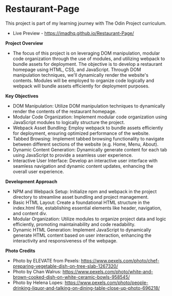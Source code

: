 # Restaurant-Page
This project is part of my learning journey with The Odin Project curriculum.
- Live Preview - https://imadhq.github.io/Restaurant-Page/

**Project Overview**
- The focus of this project is on leveraging DOM manipulation, modular code organization through the use of modules, and utilizing webpack to bundle assets for deployment. The objective is to develop a restaurant homepage using HTML, CSS, and JavaScript. Through DOM manipulation techniques, we'll dynamically render the website's contents. Modules will be employed to organize code logically and webpack will bundle assets efficiently for deployment purposes.

**Key Objectives**
- DOM Manipulation: Utilize DOM manipulation techniques to dynamically render the contents of the restaurant homepage.
- Modular Code Organization: Implement modular code organization using JavaScript modules to logically structure the project.
- Webpack Asset Bundling: Employ webpack to bundle assets efficiently for deployment, ensuring optimized performance of the website.
- Tabbed Browsing: Implement tabbed browsing functionality to navigate between different sections of the website (e.g. Home, Menu, About).
- Dynamic Content Generation: Dynamically generate content for each tab using JavaScript to provide a seamless user experience.
- Interactive User Interface: Develop an interactive user interface with seamless navigation and dynamic content updates, enhancing the overall user experience.

**Development Approach**
- NPM and Webpack Setup: Initialize npm and webpack in the project directory to streamline asset bundling and project management.
- Basic HTML Layout: Create a foundational HTML structure in the index.html file, establishing essential elements like header, navigation, and content div.
- Modular Organization: Utilize modules to organize project data and logic efficiently, promoting maintainability and code readability.
- Dynamic HTML Generation: Implement JavaScript to dynamically generate HTML content based on user interaction, enhancing the interactivity and responsiveness of the webpage.


**Photo Credits**
- Photo by ELEVATE from Pexels: https://www.pexels.com/photo/chef-preparing-vegetable-dish-on-tree-slab-1267320/
- Photo by Chan Walrus: https://www.pexels.com/photo/white-and-brown-cooked-dish-on-white-ceramic-bowls-958545/
- Photo by Helena Lopes: https://www.pexels.com/photo/people-drinking-liquor-and-talking-on-dining-table-close-up-photo-696218/

